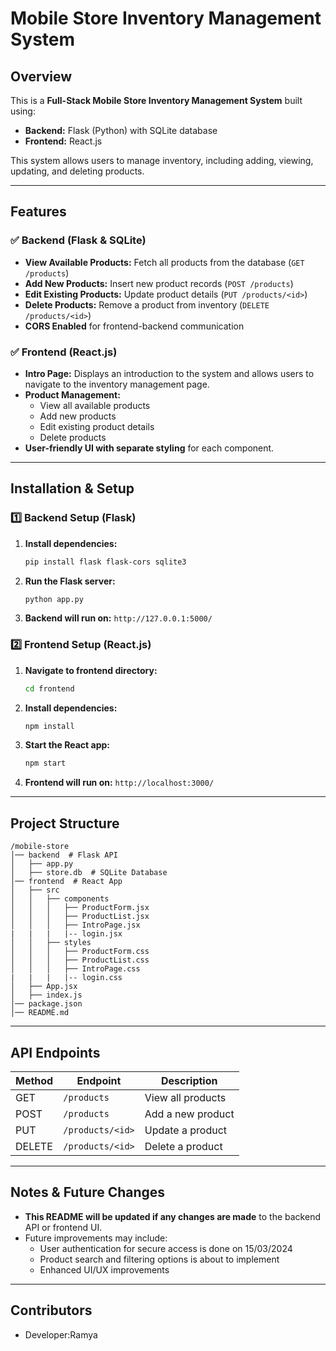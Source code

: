 # Mobile Store Inventory Management System

## Overview
This is a **Full-Stack Mobile Store Inventory Management System** built using:
- **Backend:** Flask (Python) with SQLite database
- **Frontend:** React.js

This system allows users to manage inventory, including adding, viewing, updating, and deleting products.

---

## Features
### ✅ Backend (Flask & SQLite)
- **View Available Products:** Fetch all products from the database (`GET /products`)
- **Add New Products:** Insert new product records (`POST /products`)
- **Edit Existing Products:** Update product details (`PUT /products/<id>`)
- **Delete Products:** Remove a product from inventory (`DELETE /products/<id>`)
- **CORS Enabled** for frontend-backend communication

### ✅ Frontend (React.js)
- **Intro Page:** Displays an introduction to the system and allows users to navigate to the inventory management page.
- **Product Management:**
  - View all available products
  - Add new products
  - Edit existing product details
  - Delete products
- **User-friendly UI with separate styling** for each component.

---

## Installation & Setup
### 1️⃣ Backend Setup (Flask)
1. **Install dependencies:**
   ```sh
   pip install flask flask-cors sqlite3
   ```
2. **Run the Flask server:**
   ```sh
   python app.py
   ```
3. **Backend will run on:** `http://127.0.0.1:5000/`

### 2️⃣ Frontend Setup (React.js)
1. **Navigate to frontend directory:**
   ```sh
   cd frontend
   ```
2. **Install dependencies:**
   ```sh
   npm install
   ```
3. **Start the React app:**
   ```sh
   npm start
   ```
4. **Frontend will run on:** `http://localhost:3000/`

---

## Project Structure
```
/mobile-store
│── backend  # Flask API
│   ├── app.py
│   ├── store.db  # SQLite Database
│── frontend  # React App
│   ├── src
│   │   ├── components
│   │   │   ├── ProductForm.jsx
│   │   │   ├── ProductList.jsx
│   │   │   ├── IntroPage.jsx
|   |   |   |-- login.jsx
│   │   ├── styles
│   │   │   ├── ProductForm.css
│   │   │   ├── ProductList.css
│   │   │   ├── IntroPage.css
|   |   |   |-- login.css
│   ├── App.jsx
│   ├── index.js
│── package.json
│── README.md
```

---

## API Endpoints
| Method | Endpoint           | Description |
|--------|-------------------|-------------|
| GET    | `/products`       | View all products |
| POST   | `/products`       | Add a new product |
| PUT    | `/products/<id>`  | Update a product |
| DELETE | `/products/<id>`  | Delete a product |

---

## Notes & Future Changes
- **This README will be updated if any changes are made** to the backend API or frontend UI.
- Future improvements may include:
  - User authentication for secure access is done on 15/03/2024
  - Product search and filtering options is about to implement 
  - Enhanced UI/UX improvements

---

## Contributors
- Developer:Ramya
